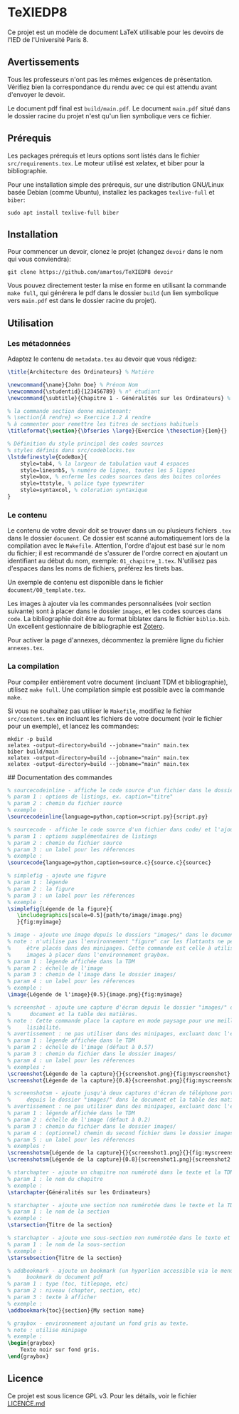 # TeXIEDP8

Ce projet est un modèle de document LaTeX utilisable pour les devoirs de
l'IED de l'Université Paris 8.

## Avertissements

Tous les professeurs n'ont pas les mêmes exigences de présentation. Vérifiez
bien la correspondance du rendu avec ce qui est attendu avant d'envoyer le
devoir.

Le document pdf final est `build/main.pdf`. Le document `main.pdf` situé dans le
dossier racine du projet n'est qu'un lien symbolique vers ce fichier.

## Prérequis

Les packages prérequis et leurs options sont listés dans le fichier
`src/requirements.tex`. Le moteur utilisé est xelatex, et biber pour la
bibliographie.

Pour une installation simple des prérequis, sur une distribution GNU/Linux basée
Debian (comme Ubuntu), installez les packages `texlive-full` et `biber`:

```
sudo apt install texlive-full biber
```

## Installation

Pour commencer un devoir, clonez le projet (changez `devoir` dans le nom qui
vous conviendra):

```
git clone https://github.com/amartos/TeXIEDP8 devoir
```

Vous pouvez directement tester la mise en forme en utilisant la commande `make
full`, qui générera le pdf dans le dossier `build` (un lien symbolique vers
`main.pdf` est dans le dossier racine du projet).

## Utilisation

### Les métadonnées

Adaptez le contenu de `metadata.tex` au devoir que vous rédigez:

```latex
\title{Architecture des Ordinateurs} % Matière

\newcommand{\name}{John Doe} % Prénom Nom
\newcommand{\studentid}{123456789} % n° étudiant
\newcommand{\subtitle}{Chapitre 1 - Généralités sur les Ordinateurs} % Titre du devoir

% la commande section donne maintenant: 
% \section{À rendre} => Exercice 1.2 À rendre
% à commenter pour remettre les titres de sections habituels
\titleformat{\section}{\bfseries \large}{Exercice \thesection}{1em}{}

% Définition du style principal des codes sources
% styles définis dans src/codeblocks.tex
\lstdefinestyle{CodeBox}{
    style=tab4, % la largeur de tabulation vaut 4 espaces
    style=linesnb5, % numéro de lignes, toutes les 5 lignes
    style=box, % enferme les codes sources dans des boites colorées
    style=ttstyle, % police type typewriter
    style=syntaxcol, % coloration syntaxique
}
```

### Le contenu

Le contenu de votre devoir doit se trouver dans un ou plusieurs fichiers `.tex`
dans le dossier `document`. Ce dossier est scanné automatiquement lors de la
compilation avec le `Makefile`. Attention, l'ordre d'ajout est basé sur le nom
du fichier; il est recommandé de s'assurer de l'ordre correct en ajoutant un
identifiant au début du nom, exemple: `01_chapitre_1.tex`. N'utilisez pas
d'espaces dans les noms de fichiers, préférez les tirets bas.

Un exemple de contenu est disponible dans le fichier `document/00_template.tex`.

Les images à ajouter via les commandes personnalisées (voir section suivante)
sont à placer dans le dossier `images`, et les codes sources dans `code`. La
bibliographie doit être au format biblatex dans le fichier `biblio.bib`. Un
excellent gestionnaire de bibliographie est [Zotero](https://www.zotero.org/).

Pour activer la page d'annexes, décommentez la première ligne du fichier
`annexes.tex`.

### La compilation

Pour compiler entièrement votre document (incluant TDM et bibliographie),
utilisez `make full`. Une compilation simple est possible avec la commande
`make`.

Si vous ne souhaitez pas utiliser le `Makefile`, modifiez le fichier
`src/content.tex` en incluant les fichiers de votre document (voir le fichier
pour un exemple), et lancez les commandes:

```
mkdir -p build
xelatex -output-directory=build --jobname="main" main.tex
biber build/main
xelatex -output-directory=build --jobname="main" main.tex
xelatex -output-directory=build --jobname="main" main.tex
```

## Documentation des commandes

```latex
% sourcecodeinline - affiche le code source d'un fichier dans le dossier code/
% param 1 : options de listings, ex. caption="titre"
% param 2 : chemin du fichier source
% exemple :
\sourcecodeinline{language=python,caption=script.py}{script.py}

% sourcecode - affiche le code source d'un fichier dans code/ et l'ajoute à la TDM
% param 1 : options supplémentaires de listings
% param 2 : chemin du fichier source
% param 3 : un label pour les réferences
% exemple :
\sourcecode{language=python,caption=source.c}{source.c}{sourcec}

% simplefig - ajoute une figure
% param 1 : légende
% param 2 : la figure
% param 3 : un label pour les réferences
% exemple :
\simplefig{Légende de la figure}{
   \includegraphics[scale=0.5]{path/to/image/image.png}
   }{fig:myimage}

% image - ajoute une image depuis le dossiers "images/" dans le document et la TDM
% note : n'utilise pas l'environnement "figure" car les flottants ne peuvent
%     être placés dans des minipages. Cette commande est celle à utiliser pour les
%     images à placer dans l'environnement graybox.
% param 1 : légende affichée dans la TDM
% param 2 : échelle de l'image
% param 3 : chemin de l'image dans le dossier images/
% param 4 : un label pour les réferences
% exemple :
\image{Légende de l'image}{0.5}{image.png}{fig:myimage}

% screenshot - ajoute une capture d'écran depuis le dossier "images/" dans le
%      document et la table des matières.
% note : Cette commande place la capture en mode paysage pour une meilleure
%     lisibilité.
% avertissement : ne pas utiliser dans des minipages, excluant donc l'environnement graybox.
% param 1 : légende affichée dans le TDM
% param 2 : échelle de l'image (défaut à 0.57)
% param 3 : chemin du fichier dans le dossier images/
% param 4 : un label pour les réferences
% exemples :
\screenshot{Légende de la capture}{}{screenshot.png}{fig:myscreenshot}
\screenshot{Légende de la capture}{0.8}{screenshot.png}{fig:myscreenshot}

% screenshotsm - ajoute jusqu'à deux captures d'écran de téléphone portable côte à côte, 
%     depuis le dossier "images/" dans le document et la table des matières.
% avertissement : ne pas utiliser dans des minipages, excluant donc l'environnement graybox.
% param 1 : légende affichée dans le TDM
% param 2 : échelle de l'image (défaut à 0.2)
% param 3 : chemin du fichier dans le dossier images/
% param 4 : (optionnel) chemin du second fichier dans le dossier images/
% param 5 : un label pour les réferences
% exemples :
\screenshotsm{Légende de la capture}{}{screenshot1.png}{}{fig:myscreenshot}
\screenshotsm{Légende de la capture}{0.8}{screenshot1.png}{screenshot2.png}{fig:myscreenshots}

% starchapter - ajoute un chapitre non numéroté dans le texte et la TDM
% param 1 : le nom du chapitre
% exemple :
\starchapter{Généralités sur les Ordinateurs}

% starchapter - ajoute une section non numérotée dans le texte et la TDM
% param 1 : le nom de la section
% exemple :
\starsection{Titre de la section}

% starchapter - ajoute une sous-section non numérotée dans le texte et la TDM
% param 1 : le nom de la sous-section
% exemple :
\starsubsection{Titre de la section}

% addbookmark - ajoute un bookmark (un hyperlien accessible via le menu
%     bookmark du document pdf
% param 1 : type (toc, titlepage, etc)
% param 2 : niveau (chapter, section, etc)
% param 3 : texte à afficher
% exemple :
\addbookmark{toc}{section}{My section name}

% graybox - environnement ajoutant un fond gris au texte.
% note : utilise minipage
% exemple :
\begin{graybox}
    Texte noir sur fond gris.
\end{graybox}
```

## Licence

Ce projet est sous licence GPL v3. Pour les détails, voir le fichier
[LICENCE.md](LICENCE.md)
